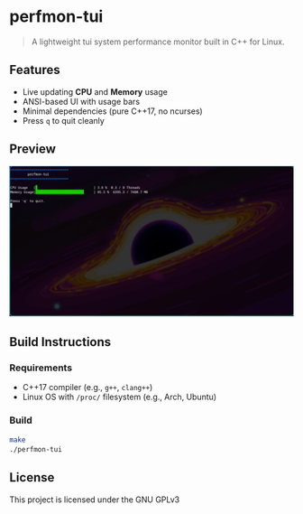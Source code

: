 # perfmon-tui

> A lightweight tui system performance monitor built in C++ for Linux.

## Features

- Live updating **CPU** and **Memory** usage
- ANSI-based UI with usage bars
- Minimal dependencies (pure C++17, no ncurses)
- Press `q` to quit cleanly

## Preview

![perfmon-tui screenshot](screenshot.png)

## Build Instructions

### Requirements

- C++17 compiler (e.g., `g++`, `clang++`)
- Linux OS with `/proc/` filesystem (e.g., Arch, Ubuntu)

### Build

```bash
make
./perfmon-tui
```
## License
  This project is licensed under the GNU GPLv3
